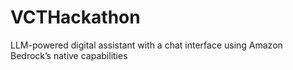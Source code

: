 # VCTHackathon
LLM-powered digital assistant with a chat interface using Amazon Bedrock’s native capabilities

